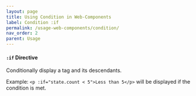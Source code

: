 ```yaml
---
layout: page
title: Using Condition in Web-Components
label: Condition :if
permalink: /usage-web-components/condition/
nav_order: 2
parent: Usage
---
```


#### `:if` Directive

Conditionally display a tag and its descendants.

Example: `<p :if="state.count < 5">Less than 5</p>` will be displayed if the condition is met.
